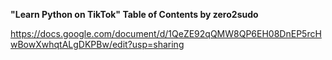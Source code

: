 **"Learn Python on TikTok" Table of Contents by zero2sudo**

https://docs.google.com/document/d/1QeZE92qQMW8QP6EH08DnEP5rcHwBowXwhqtALgDKPBw/edit?usp=sharing
